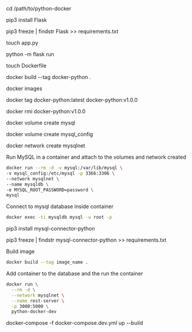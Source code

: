 cd /path/to/python-docker

pip3 install Flask

pip3 freeze | findstr Flask >> requirements.txt

touch app.py

python -m flask run

touch Dockerfile

docker build --tag docker-python .

docker images

docker tag docker-python:latest docker-python:v1.0.0

docker rmi docker-python:v1.0.0

docker volume create mysql

docker volume create mysql_config

docker network create mysqlnet

Run MySQL in a container and attach to the volumes and network created

```bash
docker run --rm -d -v mysql:/var/lib/mysql \
-v mysql_config:/etc/mysql -p 3366:3306 \
--network mysqlnet \
--name mysqldb \
-e MYSQL_ROOT_PASSWORD=password \
mysql

```

Connect to mysql database inside container
```bash
docker exec -ti mysqldb mysql -u root -p
```

pip3 install mysql-connector-python

pip3 freeze | findstr mysql-connector-python >> requirements.txt

Build image

```bash
docker build --tag image_name .
```




Add container to the database and the run the container
```bash
docker run \
  --rm -d \
  --network mysqlnet \
  --name rest-server \
  -p 3000:5000 \
  python-docker-dev

  ```


  docker-compose -f docker-compose.dev.yml up --build